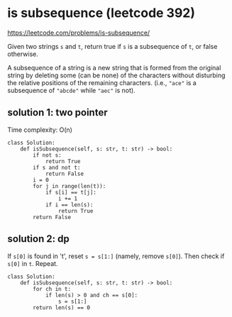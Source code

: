 # is subsequence (leetcode 392)

https://leetcode.com/problems/is-subsequence/

Given two strings `s` and `t`, return true if `s` is a subsequence of `t`, or false otherwise.

A subsequence of a string is a new string that is formed from the original string by deleting some 
(can be none) of the characters without disturbing the relative positions of the remaining characters. 
(i.e., `"ace"` is a subsequence of `"abcde"` while `"aec"` is not).

## solution 1: two pointer

Time complexity: O(n)

```
class Solution:
    def isSubsequence(self, s: str, t: str) -> bool:
        if not s:
            return True
        if s and not t:
            return False
        i = 0
        for j in range(len(t)):
            if s[i] == t[j]:
                i += 1
            if i == len(s):
                return True
        return False 
```

## solution 2: dp

If `s[0]` is found in 't', reset `s = s[1:]` (namely, remove `s[0]`). Then check if `s[0]` in `t`. Repeat. 

```
class Solution:
    def isSubsequence(self, s: str, t: str) -> bool: 
        for ch in t:
            if len(s) > 0 and ch == s[0]:
                s = s[1:]
        return len(s) == 0
```
